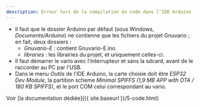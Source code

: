 ```yaml
---
description: Erreur lors de la compilation du code dans l'IDE Arduino
---
```


- Il faut que le dossier Arduino par défaut (sous Windows, *Documents/Arduino*) ne contienne que les fichiers du projet Gnuvario ; en fait, deux dossiers : 
  - *Gnuvario-E* : contient Gnuvario-E.ino
  - *libraries* : les librairies du projet, et uniquement celles-ci.
- Il faut démarrer le vario avec l'interrupteur et sans la sdcard, avant de le raccorder au PC par l'USB.
- Dans le menu *Outils* de l'IDE Arduino, la carte choisie doit être *ESP32 Dev Module*, la partition scheme  *Minimal SPIFFS (1,9 MB APP with OTA / 180 KB SPIFFS)*, et le port COM celui correspondant au vario.

Voir [la documentation dédiée]({{ site.baseurl }}/5-code.html)